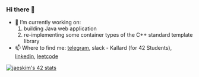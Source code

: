 ### Hi there 👋

- 🔭 I’m currently working on:
  1. building Java web application
  2. re-implementing some container types of the C++ standard template library
- 📫 Where to find me: [telegram](https://t.me/oykelrae), slack - Kallard (for 42 Students), [linkedin](https://www.linkedin.com/in/aa-smirnova), [leetcode](https://leetcode.com/k-allard/)

[![jaeskim's 42 stats](https://badge42.herokuapp.com/api/stats/kallard)](https://github.com/JaeSeoKim/badge42)
